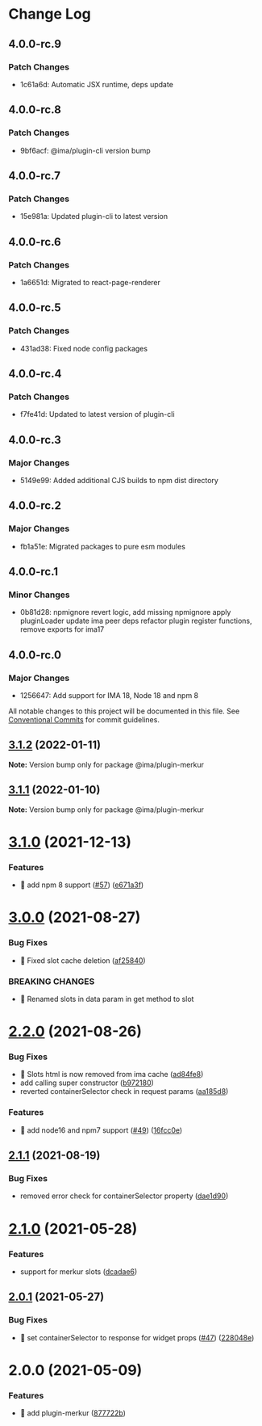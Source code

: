 # Change Log

## 4.0.0-rc.9

### Patch Changes

- 1c61a6d: Automatic JSX runtime, deps update

## 4.0.0-rc.8

### Patch Changes

- 9bf6acf: @ima/plugin-cli version bump

## 4.0.0-rc.7

### Patch Changes

- 15e981a: Updated plugin-cli to latest version

## 4.0.0-rc.6

### Patch Changes

- 1a6651d: Migrated to react-page-renderer

## 4.0.0-rc.5

### Patch Changes

- 431ad38: Fixed node config packages

## 4.0.0-rc.4

### Patch Changes

- f7fe41d: Updated to latest version of plugin-cli

## 4.0.0-rc.3

### Major Changes

- 5149e99: Added additional CJS builds to npm dist directory

## 4.0.0-rc.2

### Major Changes

- fb1a51e: Migrated packages to pure esm modules

## 4.0.0-rc.1

### Minor Changes

- 0b81d28: npmignore revert logic, add missing npmignore
  apply pluginLoader
  update ima peer deps
  refactor plugin register functions, remove exports for ima17

## 4.0.0-rc.0

### Major Changes

- 1256647: Add support for IMA 18, Node 18 and npm 8

All notable changes to this project will be documented in this file.
See [Conventional Commits](https://conventionalcommits.org) for commit guidelines.

## [3.1.2](https://github.com/seznam/IMA.js-plugins/compare/@ima/plugin-merkur@3.1.1...@ima/plugin-merkur@3.1.2) (2022-01-11)

**Note:** Version bump only for package @ima/plugin-merkur

## [3.1.1](https://github.com/seznam/IMA.js-plugins/compare/@ima/plugin-merkur@3.1.0...@ima/plugin-merkur@3.1.1) (2022-01-10)

**Note:** Version bump only for package @ima/plugin-merkur

# [3.1.0](https://github.com/seznam/IMA.js-plugins/compare/@ima/plugin-merkur@3.0.0...@ima/plugin-merkur@3.1.0) (2021-12-13)

### Features

- 🎸 add npm 8 support ([#57](https://github.com/seznam/IMA.js-plugins/issues/57)) ([e671a3f](https://github.com/seznam/IMA.js-plugins/commit/e671a3fb8d87c39c2da43339782fdca4bf78375d))

# [3.0.0](https://github.com/seznam/IMA.js-plugins/compare/@ima/plugin-merkur@2.2.0...@ima/plugin-merkur@3.0.0) (2021-08-27)

### Bug Fixes

- 🐛 Fixed slot cache deletion ([af25840](https://github.com/seznam/IMA.js-plugins/commit/af25840a21f952a0730ebebe581fb3a759d0cf11))

### BREAKING CHANGES

- 🧨 Renamed slots in data param in get method to slot

# [2.2.0](https://github.com/seznam/IMA.js-plugins/compare/@ima/plugin-merkur@2.1.1...@ima/plugin-merkur@2.2.0) (2021-08-26)

### Bug Fixes

- 🐛 Slots html is now removed from ima cache ([ad84fe8](https://github.com/seznam/IMA.js-plugins/commit/ad84fe87dbeb1669ac836ab599874657bddbe3db))
- add calling super constructor ([b972180](https://github.com/seznam/IMA.js-plugins/commit/b972180bd2559a4221e1f183e98059af37610379))
- reverted containerSelector check in request params ([aa185d8](https://github.com/seznam/IMA.js-plugins/commit/aa185d8c04f34425babacff1ed8f72535a52eadd))

### Features

- 🎸 add node16 and npm7 support ([#49](https://github.com/seznam/IMA.js-plugins/issues/49)) ([16fcc0e](https://github.com/seznam/IMA.js-plugins/commit/16fcc0eab73da5651171d110100e5a5ec9cbdcf1))

## [2.1.1](https://github.com/seznam/IMA.js-plugins/compare/@ima/plugin-merkur@2.1.0...@ima/plugin-merkur@2.1.1) (2021-08-19)

### Bug Fixes

- removed error check for containerSelector property ([dae1d90](https://github.com/seznam/IMA.js-plugins/commit/dae1d9086cbddee877e9455187bbdc8277edcf83))

# [2.1.0](https://github.com/seznam/IMA.js-plugins/compare/@ima/plugin-merkur@2.0.1...@ima/plugin-merkur@2.1.0) (2021-05-28)

### Features

- support for merkur slots ([dcadae6](https://github.com/seznam/IMA.js-plugins/commit/dcadae625c7952fe5ef31b17608f8c278bc84f1b))

## [2.0.1](https://github.com/seznam/IMA.js-plugins/compare/@ima/plugin-merkur@2.0.0...@ima/plugin-merkur@2.0.1) (2021-05-27)

### Bug Fixes

- 🐛 set containerSelector to response for widget props ([#47](https://github.com/seznam/IMA.js-plugins/issues/47)) ([228048e](https://github.com/seznam/IMA.js-plugins/commit/228048e9b44dd6ef2208b2d541033870edd17041))

# 2.0.0 (2021-05-09)

### Features

- 🎸 add plugin-merkur ([877722b](https://github.com/seznam/IMA.js-plugins/commit/877722b238de2a6ecc59db096c2b5e523c5eaf3c))
